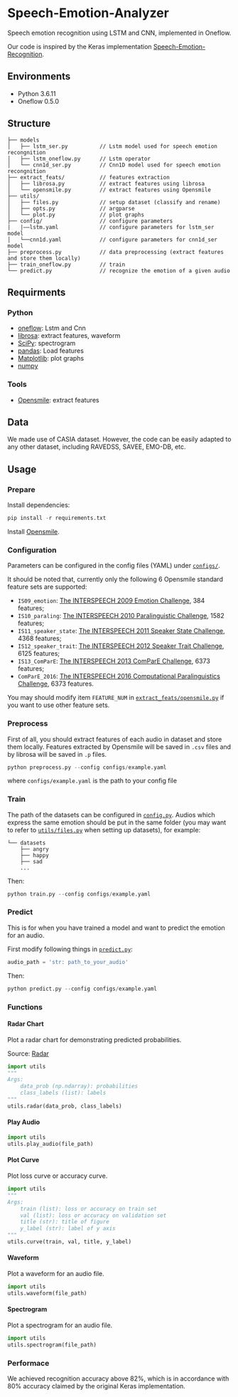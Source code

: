 # Speech-Emotion-Analyzer

Speech emotion recognition using LSTM and CNN, implemented in Oneflow.

Our code is inspired by the Keras implementation [Speech-Emotion-Recognition](https://github.com/Renovamen/Speech-Emotion-Recognition).


## Environments

- Python 3.6.11
- Oneflow 0.5.0


## Structure

```
├── models
│   ├── lstm_ser.py          // Lstm model used for speech emotion recongnition
│   ├── lstm_oneflow.py      // Lstm operator
│   └── cnn1d_ser.py         // Cnn1D model used for speech emotion recongnition
├── extract_feats/           // features extraction
│   ├── librosa.py           // extract features using librosa
│   └── opensmile.py         // extract features using Opensmile
├── utils/
│   ├── files.py             // setup dataset (classify and rename)
│   ├── opts.py              // argparse
│   └── plot.py              // plot graphs
├── config/                  // configure parameters
|   |——lstm.yaml             // configure parameters for lstm_ser model
│   └──cnn1d.yaml            // configure parameters for cnn1d_ser model
├── preprocess.py            // data preprocessing (extract features and store them locally)
├── train_oneflow.py         // train
└── predict.py               // recognize the emotion of a given audio

```

## Requirments

### Python
- [oneflow](https://github.com/Oneflow-Inc): Lstm and Cnn
- [librosa](https://github.com/librosa/librosa): extract features, waveform
- [SciPy](https://github.com/scipy/scipy): spectrogram
- [pandas](https://github.com/pandas-dev/pandas): Load features
- [Matplotlib](https://github.com/matplotlib/matplotlib): plot graphs
- [numpy](github.com/numpy/numpy)

### Tools

- [Opensmile](https://github.com/naxingyu/opensmile): extract features

## Data

We made use of CASIA dataset. However, the code can be easily adapted to any other dataset, including RAVEDSS, SAVEE, EMO-DB, etc.

## Usage

### Prepare

Install dependencies:

```python
pip install -r requirements.txt
```

Install [Opensmile](https://github.com/naxingyu/opensmile).



### Configuration

Parameters can be configured in the config files (YAML) under [`configs/`](https://github.com/yingzhao27/Speech-Emotion-Analyzer-with-oneflow/tree/main/configs).

It should be noted that, currently only the following 6 Opensmile standard feature sets are supported:

- `IS09_emotion`: [The INTERSPEECH 2009 Emotion Challenge](http://mediatum.ub.tum.de/doc/980035/292947.pdf), 384 features;
- `IS10_paraling`: [The INTERSPEECH 2010 Paralinguistic Challenge](https://sail.usc.edu/publications/files/schuller2010_interspeech.pdf), 1582 features;
- `IS11_speaker_state`: [The INTERSPEECH 2011 Speaker State Challenge](https://www.phonetik.uni-muenchen.de/forschung/publikationen/Schuller-IS2011.pdf), 4368 features;
- `IS12_speaker_trait`: [The INTERSPEECH 2012 Speaker Trait Challenge](http://www5.informatik.uni-erlangen.de/Forschung/Publikationen/2012/Schuller12-TI2.pdf), 6125 features;
- `IS13_ComParE`: [The INTERSPEECH 2013 ComParE Challenge](http://www.dcs.gla.ac.uk/~vincia/papers/compare.pdf), 6373 features;
- `ComParE_2016`: [The INTERSPEECH 2016 Computational Paralinguistics Challenge](http://www.tangsoo.de/documents/Publications/Schuller16-TI2.pdf), 6373 features.

You may should modify item `FEATURE_NUM` in [`extract_feats/opensmile.py`](extract_feats/opensmile.py) if you want to use other feature sets.



### Preprocess

First of all, you should extract features of each audio in dataset and store them locally. Features extracted by Opensmile will be saved in `.csv` files and by librosa will be saved in `.p` files.

```python
python preprocess.py --config configs/example.yaml
```

where `configs/example.yaml` is the path to your config file



### Train

The path of the datasets can be configured in [`config.py`](config.py). Audios which express the same emotion should be put in the same folder (you may want to refer to [`utils/files.py`](utils/files.py) when setting up datasets), for example:

```
└── datasets
    ├── angry
    ├── happy
    ├── sad
    ...
```

Then:

```python
python train.py --config configs/example.yaml
```


### Predict

This is for when you have trained a model and want to predict the emotion for an audio.

First modify following things in [`predict.py`](predict.py):

```python
audio_path = 'str: path_to_your_audio'
```

Then:

```python
python predict.py --config configs/example.yaml
```


### Functions

#### Radar Chart

Plot a radar chart for demonstrating predicted probabilities.

Source: [Radar](https://github.com/Zhaofan-Su/SpeechEmotionRecognition/blob/master/leidatu.py)

```python
import utils
"""
Args:
    data_prob (np.ndarray): probabilities
    class_labels (list): labels
"""
utils.radar(data_prob, class_labels)
```


#### Play Audio

```python
import utils
utils.play_audio(file_path)
```


#### Plot Curve

Plot loss curve or accuracy curve.

```python
import utils
"""
Args:
    train (list): loss or accuracy on train set
    val (list): loss or accuracy on validation set
    title (str): title of figure
    y_label (str): label of y axis
"""
utils.curve(train, val, title, y_label)
```


#### Waveform

Plot a waveform for an audio file.

```python
import utils
utils.waveform(file_path)
```


#### Spectrogram

Plot a spectrogram for an audio file.

```python
import utils
utils.spectrogram(file_path)
```

### Performace
We achieved recognition accuracy above 82%, which is in accordance with 80% accuracy claimed by the original Keras implementation.
